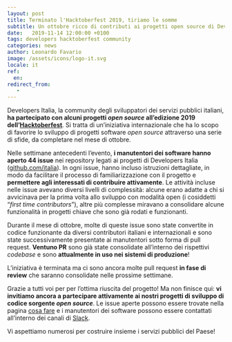 ```yaml
---
layout: post
title: Terminato l'Hacktoberfest 2019, tiriamo le somme 
subtitle: Un ottobre ricco di contributi ai progetti open source di Developers Italia
date:   2019-11-14 12:00:00 +0100
tags: developers hacktoberfest community
categories: news
author: Leonardo Favario
image: /assets/icons/logo-it.svg
locale: it
ref:
  en: 
redirect_from:
   -
---
```


Developers Italia, la community degli sviluppatori dei servizi pubblici
italiani, **ha partecipato con alcuni progetti *open source* all’edizione 2019
dell’[Hacktoberfest](https://hacktoberfest.digitalocean.com/)**. Si tratta di
un’iniziativa internazionale che ha lo scopo
di favorire lo sviluppo di progetti software *open source* attraverso una serie
di sfide, da completare nel mese di ottobre.

Nelle settimane antecedenti l’evento, **i manutentori dei software hanno aperto
44 issue** nei repository legati ai progetti di Developers Italia
([github.com/italia](https://github.com/italia)). In ogni issue, hanno incluso
istruzioni dettagliate, in
modo da facilitare il processo di familiarizzazione con il progetto
e **permettere agli interessati di contribuire attivamente**. Le attività incluse
nelle issue avevano diversi livelli di complessità: alcune erano adatte a chi
si avvicinava per la prima volta allo sviluppo con modalità open (i cosiddetti
“*first time contributors*”), altre più complesse miravano a consolidare alcune
funzionalità in progetti chiave che sono già rodati e funzionanti. 

Durante il mese di ottobre, molte di queste issue sono state convertite in
codice funzionante da diversi contributori italiani e internazionali e sono
state successivamente presentate ai manutentori sotto forma di pull request.
**Ventuno PR** sono già state consolidate all’interno dei rispettivi *codebase*
e sono **attualmente in uso nei sistemi di produzione**!

L’iniziativa è terminata ma ci sono ancora molte pull request **in fase di review**
che saranno consolidate nelle prossime settimane. 

Grazie a tutti voi per per l’ottima riuscita del progetto! Ma non finisce qui:
**vi invitiamo ancora a partecipare attivamente ai nostri progetti di sviluppo di
codice sorgente *open source***. Le issue aperte possono essere trovate nella
pagina [cosa fare](https://developers.italia.it/it/cosa-fare) e i manutentori
dei software possono essere contattati
all’interno dei canali di [Slack](https://slack.developers.italia.it/). 

Vi aspettiamo numerosi per costruire insieme i servizi pubblici del Paese!


